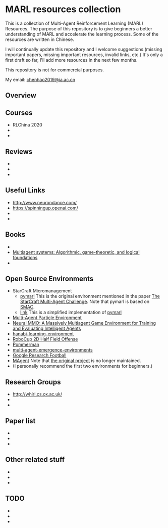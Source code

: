 # MARL resources collection
This is a collection of Multi-Agent Reinforcement Learning (MARL) Resources. The purpose of this repository is to give beginners a better understanding of MARL and accelerate the learning process. Some of the resources are written in Chinese.

I will continually update this repository and I welcome suggestions.(missing important papers, missing important resources, invalid links, etc.) It's only a first draft so far, I'll add more resources in the next few months.

This repository is not for commercial purposes.

My email: chenhao2019@ia.ac.cn

## Overview


## Courses
* RLChina 2020
* 
* 

## Reviews
* 
* 
* 

## Useful Links
* http://www.neurondance.com/
* https://spinningup.openai.com/
* 
* 

## Books
* 
* [Multiagent systems: Algorithmic, game-theoretic, and logical foundations](http://www.masfoundations.org/download.html)
* 

## Open Source Environments
* StarCraft Micromanagement
   * [pymarl](https://github.com/oxwhirl/pymarl) This is the original environment mentioned in the paper [The StarCraft Multi-Agent Challenge](https://arxiv.org/abs/1902.04043). Note that pymarl is based on [SMAC](https://github.com/oxwhirl/smac).
   * [link](https://github.com/starry-sky6688/StarCraft) This is a simplified implementation of [pymarl](https://github.com/oxwhirl/pymarl)
* [Multi-Agent Particle Environment](https://github.com/openai/multiagent-particle-envs)
* [Neural MMO: A Massively Multiagent Game Environment for Training and Evaluating Intelligent Agents](https://github.com/openai/neural-mmo)
* [hanabi-learning-environment](https://github.com/deepmind/hanabi-learning-environment)
* [RoboCup 2D Half Field Offense](https://github.com/LARG/HFO)
* [Pommerman](https://www.pommerman.com/)
* [multi-agent-emergence-environments](https://github.com/openai/multi-agent-emergence-environments)
* [Google Research Football](https://github.com/google-research/football)
* [MAgent](https://github.com/PettingZoo-Team/MAgent) Note that [the original project](https://github.com/geek-ai/MAgent) is no longer maintained.
* (I personally recommend the first two environments for beginners.)

## Research Groups
* http://whirl.cs.ox.ac.uk/
* 
* 



## Paper list
* 
* 
* 

## Other related stuff
* 
* 
* 

## TODO
* 
* 
* 




## 








